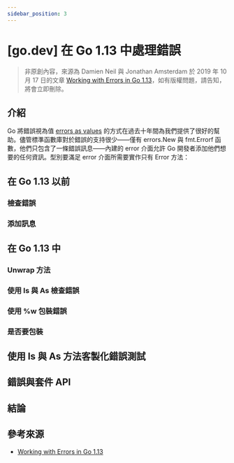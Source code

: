 ```yaml
---
sidebar_position: 3
---
```


# [go.dev] 在 Go 1.13 中處理錯誤


> 非原創內容，來源為 Damien Neil 與 Jonathan Amsterdam 於 2019 年 10 月 17 日的文章 [Working with Errors in Go 1.13](https://go.dev/blog/go1.13-errors)，如有版權問題，請告知，將會立即刪除。

## 介紹

Go 將錯誤視為值 [errors as values](https://go.dev/blog/errors-are-values) 的方式在過去十年間為我們提供了很好的幫助。儘管標準函數庫對於錯誤的支持很少——僅有 errors.New 與 fmt.Errorf 函數，他們只包含了一條錯誤訊息——內建的 error 介面允許 Go 開發者添加他們想要的任何資訊。型別要滿足 error 介面所需要實作只有 Error 方法：


## 在 Go 1.13 以前

### 檢查錯誤

### 添加訊息

## 在 Go 1.13 中

### Unwrap 方法

### 使用 Is 與 As 檢查錯誤

### 使用 %w 包裝錯誤

### 是否要包裝

## 使用 Is 與 As 方法客製化錯誤測試

## 錯誤與套件 API

## 結論

## 參考來源

- [Working with Errors in Go 1.13](https://go.dev/blog/go1.13-errors)

